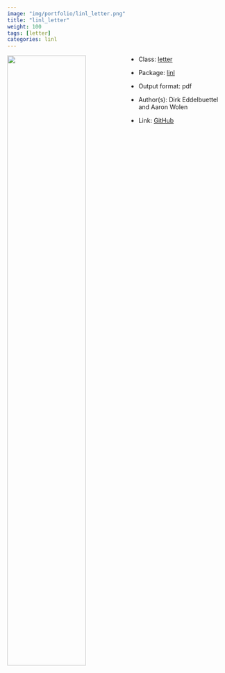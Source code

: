 ```yaml
---
image: "img/portfolio/linl_letter.png"
title: "linl_letter"
weight: 100
tags: [letter]
categories: linl
---
```




<!--more-->

<p><a href="../../img/portfolio/linl_letter.png"><img class = "jf-image-shadow" src="../../img/portfolio/linl_letter.png" style="display: block; margin: auto;" width="60%"  align="left"></a></p>

- Class: [letter](../../tags/letter)
- Package: [linl](linl)
- Output format: pdf

- Author(s): Dirk Eddelbuettel and Aaron Wolen
- Link: [GitHub](https://github.com/eddelbuettel/linl)


